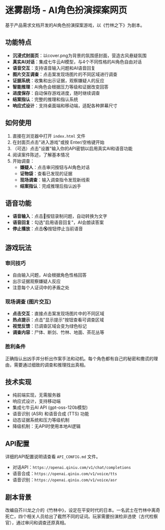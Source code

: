 # 迷雾剧场 - AI角色扮演探案网页

基于产品需求文档开发的AI角色扮演探案游戏，以《竹林之下》为剧本。

## 功能特点

- **沉浸式封面页**：以cover.png为背景的氛围感封面，营造古风悬疑氛围
- **真实AI对话**：集成七牛云AI模型，与4个不同性格的AI角色自由对话
- **语音交互**：支持语音输入问题和AI语音回复
- **图片交互调查**：点击案发现场图片的不同区域进行调查
- **证据系统**：收集和出示证据，观察嫌疑人的反应
- **智能推理**：AI角色会根据压力等级和证据改变回答
- **进度保存**：自动保存游戏进度，随时继续调查
- **结案指认**：完整的推理和指认系统
- **响应式设计**：支持桌面端和移动端，适配各种屏幕尺寸

## 如何使用

1. 直接在浏览器中打开 `index.html` 文件
2. 在封面页点击"进入游戏"或按 Enter/空格键开始
3. （可选）点击"设置"输入你的API密钥以启用真实AI和语音功能
4. 阅读案件陈述，了解基本情况
4. 开始调查：
   - **嫌疑人**：点击审问按钮与AI角色对话
   - **证物袋**：查看已发现的证据
   - **现场调查**：输入调查指令发现新线索
   - **结案指认**：完成推理后指认凶手

## 语音功能

- **语音输入**：点击🎤按钮录制问题，自动转换为文字
- **语音回复**：勾选"启用语音回复"，AI会朗读答案
- **停止播放**：点击🔇按钮停止当前语音

## 游戏玩法

### 审问技巧
- 自由输入问题，AI会根据角色性格回答
- 出示证据观察嫌疑人反应
- 注意每个人证词中的矛盾之处

### 现场调查 (图片交互)
- **点击交互**：直接点击案发现场图片中的不同区域
- **热点提示**：点击"显示提示"按钮查看可调查区域
- **视觉反馈**：已调查区域会变为绿色标记
- **调查内容**：尸体、断剑、竹林、地面、茶花丛等

### 胜利条件
正确指认出凶手并分析出作案手法和动机。每个角色都有自己的秘密和撒谎的理由，需要通过细致的调查和推理找出真相。

## 技术实现

- 纯前端实现，无需服务器
- 响应式设计，支持移动端
- 集成七牛云AI API (gpt-oss-120b模型)
- 语音识别 (ASR) 和语音合成 (TTS) 功能
- 动态证据系统和压力等级机制
- 降级机制：无API时使用本地AI逻辑

## API配置

详细的API配置说明请查看 `API_CONFIG.md` 文件。

- 对话API：`https://openai.qiniu.com/v1/chat/completions`
- 语音合成：`https://openai.qiniu.com/v1/voice/tts`
- 语音识别：`https://openai.qiniu.com/v1/voice/asr`

## 剧本背景

改编自芥川龙之介的《竹林中》，设定在平安时代的日本。一名武士在竹林中离奇死亡，四个相关人员给出了截然不同的证词。玩家需要扮演检非违使（古代检察官），通过审问和调查还原真相。